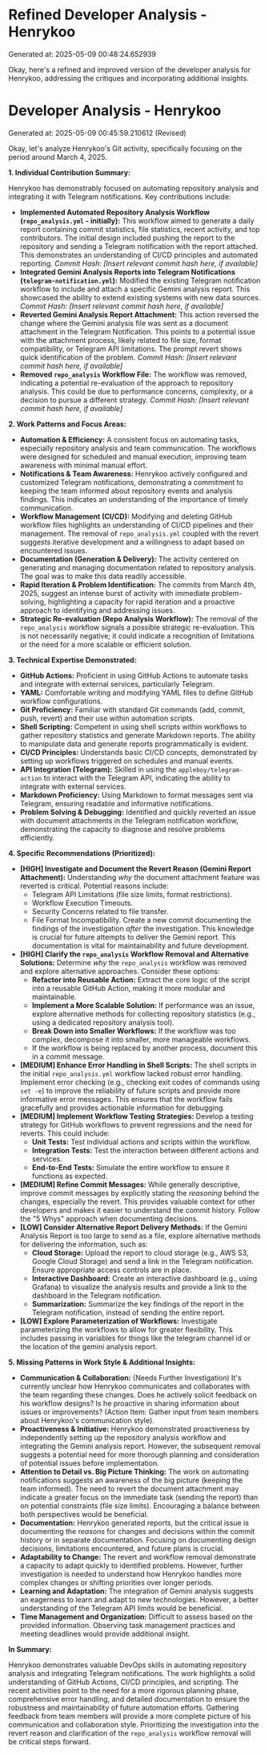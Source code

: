 # Refined Developer Analysis - Henrykoo
Generated at: 2025-05-09 00:48:24.652939

Okay, here's a refined and improved version of the developer analysis for Henrykoo, addressing the critiques and incorporating additional insights.

# Developer Analysis - Henrykoo
Generated at: 2025-05-09 00:45:59.210612 (Revised)

Okay, let's analyze Henrykoo's Git activity, specifically focusing on the period around March 4, 2025.

**1. Individual Contribution Summary:**

Henrykoo has demonstrably focused on automating repository analysis and integrating it with Telegram notifications. Key contributions include:

*   **Implemented Automated Repository Analysis Workflow (`repo_analysis.yml` - initially):**  This workflow aimed to generate a daily report containing commit statistics, file statistics, recent activity, and top contributors. The initial design included pushing the report to the repository and sending a Telegram notification with the report attached.  This demonstrates an understanding of CI/CD principles and automated reporting.  *Commit Hash: [Insert relevant commit hash here, if available]*
*   **Integrated Gemini Analysis Reports into Telegram Notifications (`telegram-notification.yml`):** Modified the existing Telegram notification workflow to include and attach a specific Gemini analysis report. This showcased the ability to extend existing systems with new data sources. *Commit Hash: [Insert relevant commit hash here, if available]*
*   **Reverted Gemini Analysis Report Attachment:**  This action reversed the change where the Gemini analysis file was sent as a document attachment in the Telegram Notification. This points to a potential issue with the attachment process, likely related to file size, format compatibility, or Telegram API limitations. The prompt revert shows quick identification of the problem. *Commit Hash: [Insert relevant commit hash here, if available]*
*   **Removed `repo_analysis` Workflow File:** The workflow was removed, indicating a potential re-evaluation of the approach to repository analysis. This could be due to performance concerns, complexity, or a decision to pursue a different strategy. *Commit Hash: [Insert relevant commit hash here, if available]*

**2. Work Patterns and Focus Areas:**

*   **Automation & Efficiency:** A consistent focus on automating tasks, especially repository analysis and team communication. The workflows were designed for scheduled and manual execution, improving team awareness with minimal manual effort.
*   **Notifications & Team Awareness:**  Henrykoo actively configured and customized Telegram notifications, demonstrating a commitment to keeping the team informed about repository events and analysis findings. This indicates an understanding of the importance of timely communication.
*   **Workflow Management (CI/CD):**  Modifying and deleting GitHub workflow files highlights an understanding of CI/CD pipelines and their management. The removal of `repo_analysis.yml` coupled with the revert suggests iterative development and a willingness to adapt based on encountered issues.
*   **Documentation (Generation & Delivery):** The activity centered on generating and managing documentation related to repository analysis. The goal was to make this data readily accessible.
*   **Rapid Iteration & Problem Identification:** The commits from March 4th, 2025, suggest an intense burst of activity with immediate problem-solving, highlighting a capacity for rapid iteration and a proactive approach to identifying and addressing issues.
*   **Strategic Re-evaluation (Repo Analysis Workflow):** The removal of the `repo_analysis` workflow signals a possible strategic re-evaluation. This is not necessarily negative; it could indicate a recognition of limitations or the need for a more scalable or efficient solution.

**3. Technical Expertise Demonstrated:**

*   **GitHub Actions:** Proficient in using GitHub Actions to automate tasks and integrate with external services, particularly Telegram.
*   **YAML:** Comfortable writing and modifying YAML files to define GitHub workflow configurations.
*   **Git Proficiency:**  Familiar with standard Git commands (add, commit, push, revert) and their use within automation scripts.
*   **Shell Scripting:** Competent in using shell scripts within workflows to gather repository statistics and generate Markdown reports.  The ability to manipulate data and generate reports programmatically is evident.
*   **CI/CD Principles:**  Understands basic CI/CD concepts, demonstrated by setting up workflows triggered on schedules and manual events.
*   **API Integration (Telegram):** Skilled in using the `appleboy/telegram-action` to interact with the Telegram API, indicating the ability to integrate with external services.
*   **Markdown Proficiency:**  Using Markdown to format messages sent via Telegram, ensuring readable and informative notifications.
*   **Problem Solving & Debugging:** Identified and quickly reverted an issue with document attachments in the Telegram notification workflow, demonstrating the capacity to diagnose and resolve problems efficiently.

**4. Specific Recommendations (Prioritized):**

*   **[HIGH] Investigate and Document the Revert Reason (Gemini Report Attachment):**  Understanding *why* the document attachment feature was reverted is critical. Potential reasons include:
    *   Telegram API Limitations (file size limits, format restrictions).
    *   Workflow Execution Timeouts.
    *   Security Concerns related to file transfer.
    *   File Format Incompatibility.
    Create a new commit documenting the findings of the investigation *after* the investigation. This knowledge is crucial for future attempts to deliver the Gemini report. This documentation is vital for maintainability and future development.
*   **[HIGH] Clarify the `repo_analysis` Workflow Removal and Alternative Solutions:** Determine *why* the `repo_analysis` workflow was removed and explore alternative approaches.  Consider these options:
    *   **Refactor into Reusable Action:** Extract the core logic of the script into a reusable GitHub Action, making it more modular and maintainable.
    *   **Implement a More Scalable Solution:** If performance was an issue, explore alternative methods for collecting repository statistics (e.g., using a dedicated repository analysis tool).
    *   **Break Down into Smaller Workflows:**  If the workflow was too complex, decompose it into smaller, more manageable workflows.
    *   If the workflow is being replaced by another process, document this in a commit message.
*   **[MEDIUM] Enhance Error Handling in Shell Scripts:**  The shell scripts in the initial `repo_analysis.yml` workflow lacked robust error handling. Implement error checking (e.g., checking exit codes of commands using `set -e`) to improve the reliability of future scripts and provide more informative error messages.  This ensures that the workflow fails gracefully and provides actionable information for debugging.
*   **[MEDIUM] Implement Workflow Testing Strategies:**  Develop a testing strategy for GitHub workflows to prevent regressions and the need for reverts. This could include:
    *   **Unit Tests:** Test individual actions and scripts within the workflow.
    *   **Integration Tests:**  Test the interaction between different actions and services.
    *   **End-to-End Tests:**  Simulate the entire workflow to ensure it functions as expected.
*   **[MEDIUM] Refine Commit Messages:** While generally descriptive, improve commit messages by explicitly stating the *reasoning* behind the changes, especially the revert.  This provides valuable context for other developers and makes it easier to understand the commit history. Follow the "5 Whys" approach when documenting decisions.
*   **[LOW] Consider Alternative Report Delivery Methods:** If the Gemini Analysis Report is too large to send as a file, explore alternative methods for delivering the information, such as:
    *   **Cloud Storage:** Upload the report to cloud storage (e.g., AWS S3, Google Cloud Storage) and send a link in the Telegram notification.  Ensure appropriate access controls are in place.
    *   **Interactive Dashboard:** Create an interactive dashboard (e.g., using Grafana) to visualize the analysis results and provide a link to the dashboard in the Telegram notification.
    *   **Summarization:**  Summarize the key findings of the report in the Telegram notification, instead of sending the entire report.
*   **[LOW] Explore Parameterization of Workflows:** Investigate parameterizing the workflows to allow for greater flexibility. This includes passing in variables for things like the telegram channel id or the location of the gemini analysis report.

**5. Missing Patterns in Work Style & Additional Insights:**

*   **Communication & Collaboration:**  (Needs Further Investigation)  It's currently unclear how Henrykoo communicates and collaborates with the team regarding these changes.  Does he actively solicit feedback on his workflow designs?  Is he proactive in sharing information about issues or improvements?  (Action Item: Gather input from team members about Henrykoo's communication style).
*   **Proactiveness & Initiative:** Henrykoo demonstrated proactiveness by independently setting up the repository analysis workflow and integrating the Gemini analysis report. However, the subsequent removal suggests a potential need for more thorough planning and consideration of potential issues before implementation.
*   **Attention to Detail vs. Big Picture Thinking:** The work on automating notifications suggests an awareness of the big picture (keeping the team informed). The need to revert the document attachment may indicate a greater focus on the immediate task (sending the report) than on potential constraints (file size limits). Encouraging a balance between both perspectives would be beneficial.
*   **Documentation:** Henrykoo generated reports, but the critical issue is documenting the *reasons* for changes and decisions within the commit history or in separate documentation. Focusing on documenting design decisions, limitations encountered, and future plans is crucial.
*   **Adaptability to Change:** The revert and workflow removal demonstrate a capacity to adapt quickly to identified problems. However, further investigation is needed to understand how Henrykoo handles more complex changes or shifting priorities over longer periods.
*   **Learning and Adaptation:** The integration of Gemini analysis suggests an eagerness to learn and adapt to new technologies. However, a better understanding of the Telegram API limits would be beneficial.
*   **Time Management and Organization:** Difficult to assess based on the provided information. Observing task management practices and meeting deadlines would provide additional insight.

**In Summary:**

Henrykoo demonstrates valuable DevOps skills in automating repository analysis and integrating Telegram notifications. The work highlights a solid understanding of GitHub Actions, CI/CD principles, and scripting. The recent activities point to the need for a more rigorous planning phase, comprehensive error handling, and detailed documentation to ensure the robustness and maintainability of future automation efforts. Gathering feedback from team members will provide a more complete picture of his communication and collaboration style. Prioritizing the investigation into the revert reason and clarification of the `repo_analysis` workflow removal will be critical steps forward.
